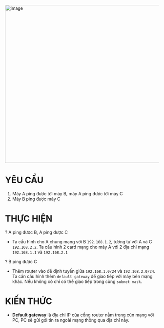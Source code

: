 <img width="784" height="516" alt="image" src="https://github.com/user-attachments/assets/04639e3f-2eb3-46a7-bc55-402abb10d879" />

# YÊU CẦU
1. Máy A ping được tới máy B,  máy A ping được tới máy C
2. Máy B ping được máy C

# THỰC HIỆN
? A ping được B, A ping được C
- Ta cấu hình cho A chung mạng với B `192.168.1.2`, tương tự với A và C `192.168.2.2`. Ta cấu hình 2 card mạng cho máy A với 2 địa chỉ mạng `192.168.1.1` và `192.168.2.1`

? B ping được C
- Thêm router vào để định tuyến giữa `192.168.1.0/24` và `192.168.2.0/24`. Ta cần cấu hình thêm `default gateway` để giao tiếp với máy bên mạng khác. Nếu không có chỉ có thể giao tiếp trong cùng `subnet mask`.

# KIẾN THỨC
- **Default gateway** là địa chỉ IP của cổng router nằm trong cùn mạng với PC, PC sẽ gửi gói tin ra ngoài mạng thông qua địa chỉ này.
